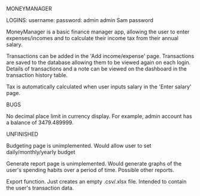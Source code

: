 MONEYMANAGER

LOGINS:
  username:      password:
  admin          admin 
  Sam            password

MoneyManager is a basic finance manager app, allowing the user to enter expenses/incomes and to calculate their income tax from their annual salary.

Transactions can be added in the 'Add income/expense' page.
Transactions are saved to the database allowing them to be viewed again on each login.
Details of transactions and a note can be viewed on the dashboard in the transaction history table.

Tax is automatically calculated when user inputs salary in the 'Enter salary' page.



BUGS

No decimal place limit in currency display. For example, admin account has a balance of 3479.489999.



UNFINISHED

Budgeting page is unimplemented. Would allow user to set daily/monthly/yearly budget

Generate report page is unimplemented. Would generate graphs of the user's spending habits over a period of time. Possible other reports.

Export function. Just creates an empty .csv/.xlsx file. Intended to contain the user's transaction data.

